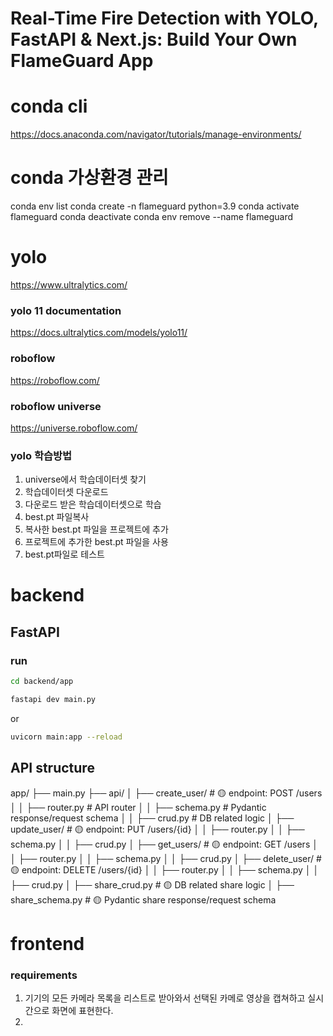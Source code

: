 # Real-Time Fire Detection with YOLO, FastAPI & Next.js: Build Your Own FlameGuard App




# conda cli
https://docs.anaconda.com/navigator/tutorials/manage-environments/




# conda 가상환경 관리
conda env list
conda create -n flameguard python=3.9
conda activate flameguard
conda deactivate
conda env remove --name flameguard






# yolo
https://www.ultralytics.com/


### yolo 11 documentation
https://docs.ultralytics.com/models/yolo11/

### roboflow
https://roboflow.com/

### roboflow universe
https://universe.roboflow.com/


### yolo 학습방법
1. universe에서 학습데이터셋 찾기
2. 학습데이터셋 다운로드
3. 다운로드 받은 학습데이터셋으로 학습
4. best.pt 파일복사
5. 복사한 best.pt 파일을 프로젝트에 추가
6. 프로젝트에 추가한 best.pt 파일을 사용
7. best.pt파일로 테스트




# backend

## FastAPI

### run
```bash
cd backend/app
```

```bash
fastapi dev main.py
```

or 

```bash
uvicorn main:app --reload
```




## API structure

app/
 ├── main.py
 ├── api/
 │   ├── create_user/         # 🟡 endpoint: POST /users
 │   │   ├── router.py        # API router
 │   │   ├── schema.py        # Pydantic response/request schema
 │   │   ├── crud.py          # DB related logic
 │   ├── update_user/         # 🟡 endpoint: PUT /users/{id}
 │   │   ├── router.py
 │   │   ├── schema.py
 │   │   ├── crud.py
 │   ├── get_users/           # 🟡 endpoint: GET /users
 │   │   ├── router.py
 │   │   ├── schema.py
 │   │   ├── crud.py
 │   ├── delete_user/         # 🟡 endpoint: DELETE /users/{id}
 │   │   ├── router.py
 │   │   ├── schema.py
 │   │   ├── crud.py
 │   ├── share_crud.py        # 🟡 DB related share logic
 │   ├── share_schema.py      # 🟡 Pydantic share response/request schema
 




# frontend


### requirements
1. 기기의 모든 카메라 목록을 리스트로 받아와서 선택된 카메로 영상을 캡쳐하고 실시간으로 화면에 표현한다.
2. 